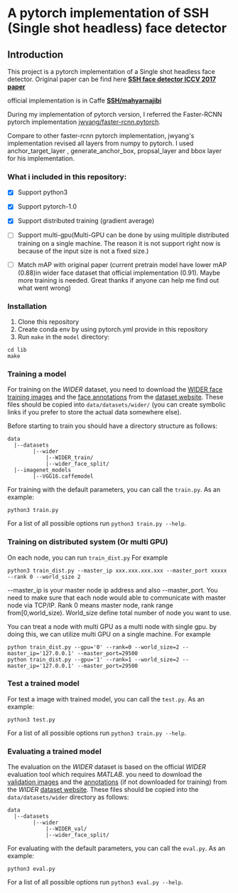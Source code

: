 # A pytorch implementation of SSH (Single shot headless) face detector
## Introduction
This project is a pytorch implementation of a Single shot headless face detector. Original paper can be find here [**SSH face detector ICCV 2017 paper**](https://arxiv.org/abs/1708.03979)

official implementation is in Caffe [**SSH/mahyarnajibi**](https://github.com/mahyarnajibi/SSH)

During my implementation of pytorch version, I referred the Faster-RCNN pytorch implementation [jwyang/faster-rcnn.pytorch](https://github.com/jwyang/faster-rcnn.pytorch).

Compare to other faster-rcnn pytorch implementation, jwyang's implementation revised all layers from numpy to pytorch. I used anchor_target_layer , generate_anchor_box, propsal_layer and bbox layer for his implementation.

### What i included in this repository:
- [x] Support python3
- [x] Support pytorch-1.0
- [x] Support distributed training (gradient average)
- [ ] Support multi-gpu(Multi-GPU can be done by using mulitiple distributed training on a single machine. The reason it is not support right now is because of the input size is not a fixed size.)
- [ ] Match mAP with original paper (current pretrain model have lower mAP (0.88)in wider face dataset that official implementation (0.91). Maybe more training is needed. Great thanks if anyone can help me find out what went wrong)


### Installation
1. Clone this repository
2. Create conda env by using pytorch.yml provide in this repository
3. Run ```make``` in the ```model``` directory:
```
cd lib
make
```
### Training a model
For training on the *WIDER* dataset, you need to download the [WIDER face training images](https://drive.google.com/file/d/0B6eKvaijfFUDQUUwd21EckhUbWs/view?usp=sharing) and the [face annotations](http://mmlab.ie.cuhk.edu.hk/projects/WIDERFace/support/bbx_annotation/wider_face_split.zip) from the [dataset website](http://mmlab.ie.cuhk.edu.hk/projects/WIDERFace/). These files should be copied into ```data/datasets/wider/``` (you can create symbolic links if you prefer to store the actual data somewhere else).

Before starting to train  you should have a directory structure as follows:
 ```
data
   |--datasets
         |--wider
             |--WIDER_train/
             |--wider_face_split/
   |--imagenet_models
         |--VGG16.caffemodel
```

For training with the default parameters, you can call the ```train.py```. As an example:

```
python3 train.py
```
For a list of all possible options run
```python3 train.py --help```.

### Training on distributed system (Or multi GPU)
On each node, you can run ```train_dist.py```
For example
```
python3 train_dist.py --master_ip xxx.xxx.xxx.xxx --master_port xxxxx --rank 0 --world_size 2
```
--master_ip is your master node ip address and also --master_port. You need to make sure that each node would able to communicate with  master node via TCP/IP. Rank 0 means master node, rank range from[0,world_size). World_size define total number of node you want to use.

You can treat a node with multi GPU as a multi node with single gpu. by doing this, we can utilize multi GPU on a single machine. For example
```
python train_dist.py --gpu='0' --rank=0 --world_size=2 --master_ip='127.0.0.1' --master_port=29500
python train_dist.py --gpu='1' --rank=1 --world_size=2 --master_ip='127.0.0.1' --master_port=29500
```
### Test a trained model
For test a image with trained model, you can call the ```test.py```. As an example:
```
python3 test.py
```
For a list of all possible options run
```python3 train.py --help```.
### Evaluating a trained model
The evaluation on the *WIDER* dataset is based on the official *WIDER* evaluation tool which requires *MATLAB*.
you need to download the [validation images](https://drive.google.com/file/d/0B6eKvaijfFUDd3dIRmpvSk8tLUk/view?usp=sharing) and
the [annotations](http://mmlab.ie.cuhk.edu.hk/projects/WIDERFace/support/bbx_annotation/wider_face_split.zip) (if not downloaded for training) from the
*WIDER* [dataset website](http://mmlab.ie.cuhk.edu.hk/projects/WIDERFace/). These files should be copied into the ```data/datasets/wider``` directory as follows:
 ```
data
   |--datasets
         |--wider
             |--WIDER_val/
             |--wider_face_split/
```
For evaluating with the default parameters, you can call the ```eval.py```. As an example:

```
python3 eval.py
```
For a list of all possible options run
```python3 eval.py --help```.
